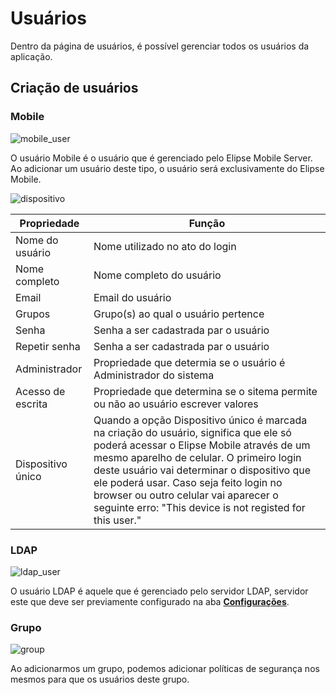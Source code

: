 # Usuários

Dentro da página de usuários, é possível gerenciar todos os usuários da aplicação.

## Criação de usuários

### Mobile

![mobile_user](https://cloud.githubusercontent.com/assets/26389485/24060966/4d7be038-0b34-11e7-96a5-a4feecfb36ff.png)

  O usuário Mobile é o usuário que é gerenciado pelo Elipse Mobile Server. Ao adicionar um usuário deste tipo, o usuário será exclusivamente do Elipse Mobile.
  
  ![dispositivo](https://cloud.githubusercontent.com/assets/26389485/23913395/a668de50-08c1-11e7-81fc-b273cd815a9d.png)

| Propriedade    | Função  |
| -------------   | ------------- |
| Nome do usuário    | Nome utilizado no ato do login |
| Nome completo    | Nome completo do usuário |
| Email    | Email do usuário |
| Grupos  | Grupo(s) ao qual o usuário pertence |
| Senha  | Senha a ser cadastrada par o usuário |
| Repetir senha  | Senha a ser cadastrada par o usuário |
| Administrador  | Propriedade que determia se o usuário é Administrador do sistema|
| Acesso de escrita  | Propriedade que determina se o sitema permite ou não ao usuário escrever valores |
| Dispositivo único  | Quando a opção Dispositivo único é marcada na criação do usuário, significa que ele só poderá acessar o Elipse Mobile através de um mesmo aparelho de celular. O primeiro login deste usuário vai determinar o dispositivo que ele poderá usar. Caso seja feito login no browser ou outro celular vai aparecer o seguinte erro: "This device is not registed for this user." |
  
### LDAP

![ldap_user](https://cloud.githubusercontent.com/assets/26389485/24060967/4d8f3fa2-0b34-11e7-8707-601f228da09b.png)

  O usuário LDAP é aquele que é gerenciado pelo servidor LDAP, servidor este que deve ser previamente configurado na aba **[Configurações](config_app.md#autenticação-externa-de-usuários)**.

### Grupo

![group](https://cloud.githubusercontent.com/assets/26389485/24060964/4d59dd8a-0b34-11e7-9072-d463a1269367.png)

  Ao adicionarmos um grupo, podemos adicionar políticas de segurança nos mesmos para que os usuários deste grupo.
  
